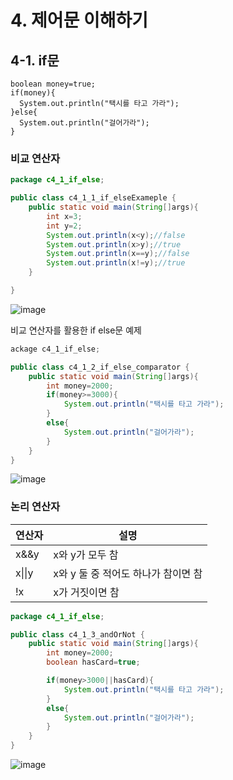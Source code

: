 # 4. 제어문 이해하기
## 4-1. if문
```
boolean money=true;
if(money){
  System.out.println("택시를 타고 가라");
}else{
  System.out.println("걸어가라");
}
```

### 비교 연산자
```java
package c4_1_if_else;

public class c4_1_1_if_elseExameple {
    public static void main(String[]args){
        int x=3;
        int y=2;
        System.out.println(x<y);//false
        System.out.println(x>y);//true
        System.out.println(x==y);//false
        System.out.println(x!=y);//true
    }

}
```
![image](https://github.com/qlkdkd/2-winter/assets/71871927/08a5e04b-2a17-4f65-80c8-7c1eb02d7a1b)

비교 연산자를 활용한 if else문 예제
```java
ackage c4_1_if_else;

public class c4_1_2_if_else_comparator {
    public static void main(String[]args){
        int money=2000;
        if(money>=3000){
            System.out.println("택시를 타고 가라");
        }
        else{
            System.out.println("걸어가라");
        }
    }
}
```
![image](https://github.com/qlkdkd/2-winter/assets/71871927/40a7f71f-f699-4a2e-bf2e-2ebba70e1771)

### 논리 연산자
연산자|설명
---|---
x&&y|x와 y가 모두 참
x\|\|y|x와 y 둘 중 적어도 하나가 참이면 참
!x|x가 거짓이면 참

```java
package c4_1_if_else;

public class c4_1_3_andOrNot {
    public static void main(String[]args){
        int money=2000;
        boolean hasCard=true;

        if(money>3000||hasCard){
            System.out.println("택시를 타고 가라");
        }
        else{
            System.out.println("걸어가라");
        }
    }
}
```
![image](https://github.com/qlkdkd/2-winter/assets/71871927/1c373c30-de4a-426d-bdeb-683b7271f562)
